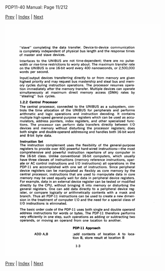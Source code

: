 PDP11-40 Manual: Page 11/212

[Prev](pdp11-40-000010.html) | [Index](index.html) | [Next](pdp11-40-000012.html)

![](pdp11-40-000011.gif)

[Prev](pdp11-40-000010.html) | [Index](index.html) | [Next](pdp11-40-000012.html)

